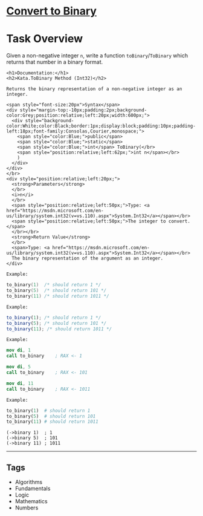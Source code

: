 # [Convert to Binary](https://www.codewars.com/kata/59fca81a5712f9fa4700159a)

# Task Overview

Given a non-negative integer `n`, write a function `toBinary`/`ToBinary` which returns that number in a binary format.

<!-- C# documentation -->

```if:csharp
<h1>Documentation:</h1>
<h2>Kata.ToBinary Method (Int32)</h2>

Returns the binary representation of a non-negative integer as an integer.

<span style="font-size:20px">Syntax</span>
<div style="margin-top:-10px;padding:2px;background-color:Grey;position:relative;left:20px;width:600px;">
  <div style="background-color:White;color:Black;border:1px;display:block;padding:10px;padding-left:18px;font-family:Consolas,Courier,monospace;">
    <span style="color:Blue;">public</span>
    <span style="color:Blue;">static</span>
    <span style="color:Blue;">int</span> ToBinary(</br>
    <span style="position:relative;left:62px;">int n</span></br>
    )
  </div>
</div>
</br>
<div style="position:relative;left:20px;">
  <strong>Parameters</strong>
  </br>
  <i>n</i>
  </br>
  <span style="position:relative;left:50px;">Type: <a href="https://msdn.microsoft.com/en-us/library/system.int32(v=vs.110).aspx">System.Int32</a></span></br>
  <span style="position:relative;left:50px;">The integer to convert.</span>
  </br></br>
  <strong>Return Value</strong>
  </br>
  <span>Type: <a href="https://msdn.microsoft.com/en-us/library/system.int32(v=vs.110).aspx">System.Int32</a></span></br>
  The binary representation of the argument as an integer.
</div>
```

<!-- end C# documentation -->

<!-- C -->

```if:c
Example:
```

```c
to_binary(1)  /* should return 1 */
to_binary(5)  /* should return 101 */
to_binary(11) /* should return 1011 */
```

<!-- end of C -->

```if:javascript
Example:
```

```javascript
to_binary(1); /* should return 1 */
to_binary(5); /* should return 101 */
to_binary(11); /* should return 1011 */
```

<!-- NASM -->

```if:nasm
Example:
```

```nasm
mov di, 1
call to_binary    ; RAX <- 1

mov di, 5
call to_binary    ; RAX <- 101

mov di, 11
call to_binary    ; RAX <- 1011
```

<!-- end of NASM -->

```if:ruby
Example:
```

```ruby
to_binary(1)  # should return 1
to_binary(5)  # should return 101
to_binary(11) # should return 1011
```

```racket
(->binary 1)  ; 1
(->binary 5)  ; 101
(->binary 11) ; 1011
```

---

## Tags

- Algorithms
- Fundamentals
- Logic
- Mathematics
- Numbers
